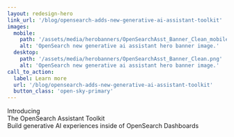 ```yaml
---
layout: redesign-hero
link_url: '/blog/opensearch-adds-new-generative-ai-assistant-toolkit'
images:
  mobile: 
    path: '/assets/media/herobanners/OpenSearchAsst_Banner_Clean_mobile.png'
    alt: 'OpenSearch new generative ai assistant hero banner image.'
  desktop: 
    path: '/assets/media/herobanners/OpenSearchAsst_Banner_Clean.png'
    alt: 'OpenSearch new generative ai assistant hero banner image.'
call_to_action:
  label: Learn more
  url: '/blog/opensearch-adds-new-generative-ai-assistant-toolkit'
  button_class: 'open-sky-primary'
---
```

<div class="homepage-hero-banner--text-with-gradient">
  <div class="homepage-hero-banner--text-with-gradient--text homepage-hero-banner--text-with-gradient--text__assistant-toolkit">
    <div class="homepage-hero-banner--text-with-gradient--pre-header">Introducing</div>
    <div class="homepage-hero-banner--text-with-gradient--text--header__larger">The OpenSearch Assistant Toolkit</div>
    <div class="homepage-hero-banner--text-with-gradient--text--body__larger">Build generative AI experiences inside of OpenSearch Dashboards</div>
  </div>
</div>
